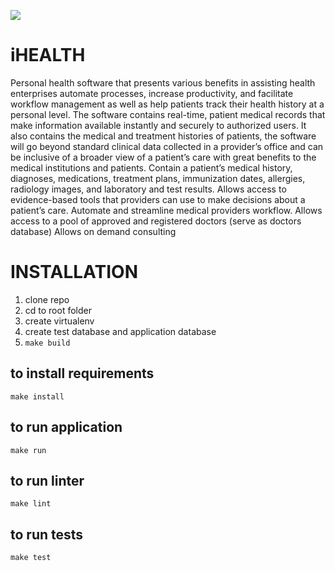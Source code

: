 ![](https://github.com/IgniteBinary/web-ihealth-api/workflows/build/badge.svg)
# iHEALTH
Personal health software that presents various benefits in assisting health enterprises automate processes, increase productivity, and facilitate workflow management as well as help patients track their health history at a personal level. The software contains real-time, patient medical records that make information available instantly and securely to authorized users.
It also contains the medical and treatment histories of patients, the software will go beyond standard clinical data collected in a provider’s office and can be inclusive of a broader view of a patient’s care with great benefits to the medical institutions and patients. Contain a patient’s medical history, diagnoses, medications, treatment plans, immunization dates, allergies, radiology images, and laboratory and test results. Allows access to evidence-based tools that providers can use to make decisions about a patient’s care.
Automate and streamline medical providers workflow. Allows access to a pool of approved and registered doctors (serve as doctors
database) Allows on demand consulting

# INSTALLATION

1. clone repo
1. cd to root folder
1. create virtualenv
1. create test database and application database
1. `make build`

## to install requirements
```
make install
```

## to run application
```
make run
```

## to run linter
```
make lint
```

## to run tests
```
make test
```